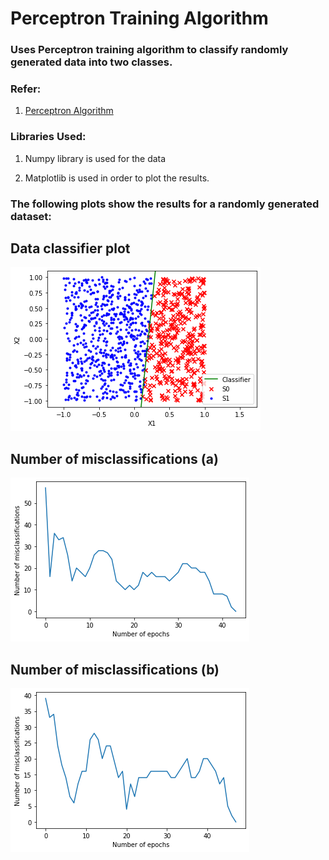 # Perceptron Training Algorithm

### Uses Perceptron training algorithm to classify randomly generated data into two classes.

### Refer:

1. [Perceptron Algorithm](https://en.wikipedia.org/wiki/Perceptron)



### Libraries Used:

1. Numpy library is used for the data

2. Matplotlib is used in order to plot the results.

   

### The following plots show the results for a randomly generated dataset:

## Data classifier plot
<img src="https://github.com/yashchitre03/Perceptron-Training-Algorithm/blob/master/fig1.png">


## Number of misclassifications (a)
<img src="https://github.com/yashchitre03/Perceptron-Training-Algorithm/blob/master/fig2.png">


## Number of misclassifications (b)
<img src="https://github.com/yashchitre03/Perceptron-Training-Algorithm/blob/master/fig3.png">




